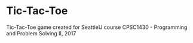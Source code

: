 # Tic-Tac-Toe
Tic-Tac-Toe game created for SeattleU course CPSC1430 - Programming and Problem Solving II, 2017
